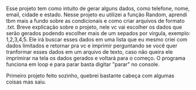 Esse projeto tem como intuito de gerar alguns dados, como telefone, nome, email, cidade e estado. 
Nesse projeto eu utilizei a função Random, aprendi tbm mais a fundo sobre as condicionais e como criar arquivos de formato .txt.
Breve explicação sobre o projeto, nele vc vai escolher os dados que serão gerados podendo escolher mais de um sepados por vírgula, exemplo: 1,2,3,4,5.
Ele irá buscar esses dados em uma lista que eu mesmo criei com dados limitados e retornar pra vc e imprimir perguntando se você quer tranformar esses dados em um arquivo de texto, 
caso não queira ele imprimirar na tela os dados gerados e voltará para o começo.
O programa funciona em loop e para parar basta digitar "parar" no console.

Primeiro projeto feito sozinho, quebrei bastante cabeça com algumas coisas mas saiu.
